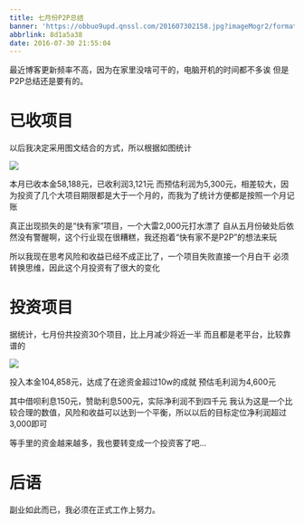 ```yaml
---
title: 七月份P2P总结
banner: 'https://obbuo9upd.qnssl.com/201607302158.jpg?imageMogr2/format/webp'
abbrlink: 8d1a5a38
date: 2016-07-30 21:55:04
---
```


最近博客更新频率不高，因为在家里没啥可干的，电脑开机的时间都不多诶
但是P2P总结还是要有的。

<!--more-->

# 已收项目

以后我决定采用图文结合的方式，所以根据如图统计

![](https://obbuo9upd.qnssl.com/20160730212900.jpg?imageMogr2/format/webp)

本月已收本金58,188元，已收利润3,121元
而预估利润为5,300元，相差较大，因为投资了几个大项目期限都是大于一个月的，而我为了统计方便都是按照一个月记账

真正出现损失的是“快有家”项目，一个大雷2,000元打水漂了
自从五月份破处后依然没有警醒啊，这个行业现在很糟糕，我还抱着“快有家不是P2P”的想法来玩

所以我现在思考风险和收益已经不成正比了，一个项目失败直接一个月白干
必须转换思维，因此这个月投资有了很大的变化

# 投资项目

据统计，七月份共投资30个项目，比上月减少将近一半
而且都是老平台，比较靠谱的

![](https://obbuo9upd.qnssl.com/20160730214156.jpg?imageMogr2/format/webp)

投入本金104,858元，达成了在途资金超过10w的成就
预估毛利润为4,600元

其中借呗利息150元，赞助利息500元，实际净利润不到四千元
我认为这是一个比较合理的数值，风险和收益可以达到一个平衡，所以以后的目标定位净利润超过3,000即可

等手里的资金越来越多，我也要转变成一个投资客了吧...

# 后语

副业如此而已，我必须在正式工作上努力。